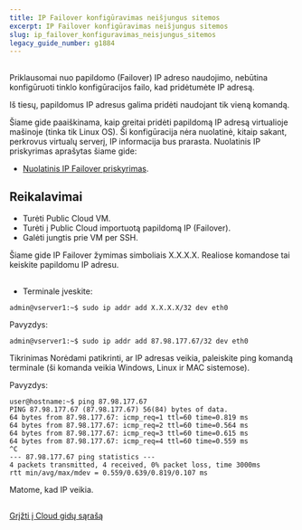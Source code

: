```yaml
---
title: IP Failover konfigūravimas neišjungus sitemos
excerpt: IP Failover konfigūravimas neišjungus sitemos
slug: ip_failover_konfiguravimas_neisjungus_sitemos
legacy_guide_number: g1884
---
```



## 
Priklausomai nuo papildomo (Failover) IP adreso naudojimo, nebūtina konfigūruoti tinklo konfigūracijos failo, kad pridėtumėte IP adresą. 

Iš tiesų, papildomus IP adresus galima pridėti naudojant tik vieną komandą.

Šiame gide paaiškinama, kaip greitai pridėti papildomą IP adresą virtualioje mašinoje (tinka tik Linux OS).
Ši konfigūracija nėra nuolatinė, kitaip sakant, perkrovus virtualų serverį, IP informacija bus prarasta. Nuolatinis IP priskyrimas aprašytas šiame gide:

- [Nuolatinis IP Failover priskyrimas]({legacy}1885).




## Reikalavimai

- Turėti Public Cloud VM.
- Turėti į Public Cloud importuotą papildomą IP (Failover).
- Galėti jungtis prie VM per SSH.


Šiame gide IP Failover žymimas simboliais X.X.X.X. Realiose komandose tai keiskite papildomu IP adresu.


## 

- Terminale įveskite:

```
admin@vserver1:~$ sudo ip addr add X.X.X.X/32 dev eth0
```



Pavyzdys:

```
admin@vserver1:~$ sudo ip addr add 87.98.177.67/32 dev eth0
```


Tikrinimas
Norėdami patikrinti, ar IP adresas veikia, paleiskite ping komandą terminale (ši komanda veikia Windows, Linux ir MAC sistemose).

Pavyzdys:

```
user@hostname:~$ ping 87.98.177.67
PING 87.98.177.67 (87.98.177.67) 56(84) bytes of data.
64 bytes from 87.98.177.67: icmp_req=1 ttl=60 time=0.819 ms
64 bytes from 87.98.177.67: icmp_req=2 ttl=60 time=0.564 ms
64 bytes from 87.98.177.67: icmp_req=3 ttl=60 time=0.615 ms
64 bytes from 87.98.177.67: icmp_req=4 ttl=60 time=0.559 ms
^C
--- 87.98.177.67 ping statistics ---
4 packets transmitted, 4 received, 0% packet loss, time 3000ms
rtt min/avg/max/mdev = 0.559/0.639/0.819/0.107 ms
```


Matome, kad IP veikia.


## 
[Grįžti į Cloud gidų sąrašą]({legacy}1785)

